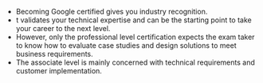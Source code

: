 * Becoming Google certified gives you industry recognition.
* t validates your technical expertise and can be the starting point to take your career to the next level.
* However, only the professional level certification expects the exam taker to know how to evaluate case studies and design solutions to meet business requirements.
* The associate level is mainly concerned with technical requirements and customer implementation.